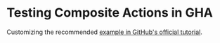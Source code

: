 # Testing Composite Actions in GHA

Customizing the recommended [example in GitHub's official tutorial](https://docs.github.com/en/actions/using-workflows/reusing-workflows).